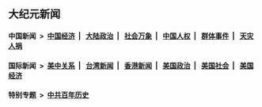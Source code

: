 ## 大纪元新闻

#### 中国新闻 &nbsp;>&nbsp; [中国经济](indexes/ncid283/README.md?07230845) &nbsp;| &nbsp; [大陆政治](indexes/ncid277/README.md?07230845) &nbsp;| &nbsp; [社会万象](indexes/ncid282/README.md?07230845) &nbsp;| &nbsp; [中国人权](indexes/ncid278/README.md?07230845) &nbsp;| &nbsp; [群体事件](indexes/ncid279/README.md?07230845) &nbsp;| &nbsp; [天灾人祸](indexes/ncid280/README.md?07230845)

#### 国际新闻 &nbsp;>&nbsp; [美中关系](indexes/nf1412576/README.md?07230845) &nbsp;| &nbsp; [台湾新闻](indexes/ncid1349361/README.md?07230845) &nbsp;| &nbsp; [香港新闻](indexes/ncid1349362/README.md?07230845) &nbsp;| &nbsp; [美国政治](indexes/ncid1078159/README.md?07230845) &nbsp;| &nbsp; [美国社会](indexes/ncid1078160/README.md?07230845) &nbsp;| &nbsp; [美国经济](indexes/ncid1078158/README.md?07230845)

#### 特别专题 &nbsp;>&nbsp; [中共百年历史](https://github.com/epoch-news/epoch-special/blob/master/README.md?07230845)  
